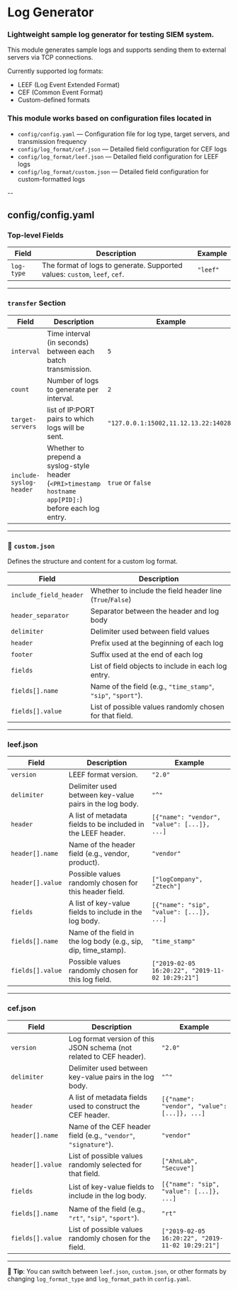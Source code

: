 # Log Generator
### Lightweight  sample log generator for testing SIEM system.
This module generates sample logs and supports sending them to external servers via TCP connections.

Currently supported log formats:
- LEEF (Log Event Extended Format)
- CEF (Common Event Format)
- Custom-defined formats 


### This module works based on configuration files located in 
- `config/config.yaml` — Configuration file for log type, target servers, and transmission frequency  
- `config/log_format/cef.json` — Detailed field configuration for CEF logs  
- `config/log_format/leef.json` — Detailed field configuration for LEEF logs  
- `config/log_format/custom.json` — Detailed field configuration for custom-formatted logs  

--
## config/config.yaml
###  Top-level Fields

| Field | Description | Example |
|-------|-------------|---------|
| `log-type` | The format of logs to generate. Supported values: `custom`, `leef`, `cef`. | `"leef"` |

---

###  `transfer` Section

| Field                   | Description | Example |
|-------------------------|-------------|---------|
| `interval`              | Time interval (in seconds) between each batch transmission. | `5` |
| `count`                 | Number of logs to generate per interval. | `2` |
| `target-servers`        |  list of IP:PORT pairs to which logs will be sent. | `"127.0.0.1:15002,11.12.13.22:14028"` |
| `include-syslog-header` | Whether to prepend a syslog-style header (`<PRI>timestamp hostname app[PID]:`) before each log entry. | `true` or `false` |

---

### 📄 `custom.json`

Defines the structure and content for a custom log format.

| Field | Description |
|-------|-------------|
| `include_field_header` | Whether to include the field header line (`True`/`False`) |
| `header_separator` | Separator between the header and log body | `"--"` |
| `delimiter` | Delimiter used between field values | ```"`"``` |
| `header` | Prefix used at the beginning of each log | `"#"` |
| `footer` | Suffix used at the end of each log | `"!"` |
| `fields`           | List of field objects to include in each log entry.               | `[{"name": "sip", "value": [...]}, ...]`      |
| `fields[].name`    | Name of the field (e.g., `"time_stamp"`, `"sip"`, `"sport"`).     | `"sip"`                                       |
| `fields[].value`   | List of possible values randomly chosen for that field.           | `["1.2.1.2", "121.31.67.20", "100.20.100.45"]` |

---

### leef.json
| Field         | Description                                                              | Example                                          |
|---------------|--------------------------------------------------------------------------|--------------------------------------------------|
| `version`     | LEEF format version.                                                     | `"2.0"`                                          |
| `delimiter`   | Delimiter used between key-value pairs in the log body.                  | `"^"`                                            |
| `header`      | A list of metadata fields to be included in the LEEF header.             | `[{"name": "vendor", "value": [...]}, ...]`      |
| `header[].name`  | Name of the header field (e.g., vendor, product).                     | `"vendor"`                                       |
| `header[].value` | Possible values randomly chosen for this header field.                | `["logCompany", "Ztech"]`                        |
| `fields`      | A list of key-value fields to include in the log body.                   | `[{"name": "sip", "value": [...]}, ...]`         |
| `fields[].name`  | Name of the field in the log body (e.g., sip, dip, time_stamp).       | `"time_stamp"`                                   |
| `fields[].value` | Possible values randomly chosen for this log field.                   | `["2019-02-05 16:20:22", "2019-11-02 10:29:21"]` |

---

### cef.json

| Field              | Description                                                              | Example                                       |
|--------------------|--------------------------------------------------------------------------|-----------------------------------------------|
| `version`          | Log format version of this JSON schema (not related to CEF header).     | `"2.0"`                                       |
| `delimiter`        | Delimiter used between key-value pairs in the log body.                 | `"^"`                                         |
| `header`           | A list of metadata fields used to construct the CEF header.             | `[{"name": "vendor", "value": [...]}, ...]`   |
| `header[].name`    | Name of the CEF header field (e.g., `"vendor"`, `"signature"`).         | `"vendor"`                                    |
| `header[].value`   | List of possible values randomly selected for that field.               | `["AhnLab", "Secuve"]`                         |
| `fields`           | List of key-value fields to include in the log body.                    | `[{"name": "sip", "value": [...]}, ...]`      |
| `fields[].name`    | Name of the field (e.g., `"rt"`, `"sip"`, `"sport"`).                   | `"rt"`                                        |
| `fields[].value`   | List of possible values randomly chosen for the field.                  | `["2019-02-05 16:20:22", "2019-11-02 10:29:21"]` |

---


📝 **Tip**: You can switch between `leef.json`, `custom.json`, or other formats by changing `log_format_type` and `log_format_path` in `config.yaml`.

